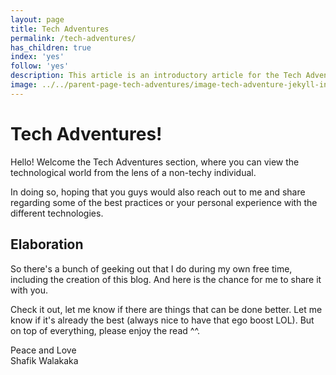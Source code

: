 ```yaml
---
layout: page
title: Tech Adventures
permalink: /tech-adventures/
has_children: true 
index: 'yes'
follow: 'yes'
description: This article is an introductory article for the Tech Adventures Page. Check out the different articles within this section to view the tech world from a lense of a non-techie individual!
image: ../../parent-page-tech-adventures/image-tech-adventure-jekyll-introduction.png
---
```



# Tech Adventures!
Hello! Welcome the Tech Adventures section, where you can view the technological world from the lens of a non-techy individual.

In doing so, hoping that you guys would also reach out to me and share regarding some of the best practices or your personal experience with the different technologies.

## Elaboration
So there's a bunch of geeking out that I do during my own free time, including the creation of this blog. And here is the chance for me to share it with you.

Check it out, let me know if there are things that can be done better. Let me know if it's already the best (always nice to have that ego boost LOL). But on top of everything, please enjoy the read ^^.

Peace and Love<br>
Shafik Walakaka

